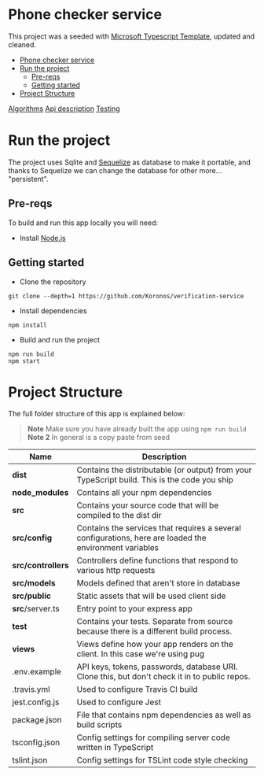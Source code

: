 # Phone checker service

This project was a seeded with [Microsoft Typescript Template](https://github.com/Microsoft/TypeScript-Node-Starter.git), updated and cleaned.

- [Phone checker service](#phone-checker-service)
- [Run the project](#run-the-project)
  - [Pre-reqs](#pre-reqs)
  - [Getting started](#getting-started)
- [Project Structure](#project-structure)

[Algorithms](resources/docs/algorithms.md)
[Api description](resources/docs/api.md)
[Testing](resources/docs/testing.md)

# Run the project

The project uses Sqlite and [Sequelize](http://docs.sequelizejs.com/) as database to make it portable, and thanks to Sequelize we can change the database for other more... "persistent".

## Pre-reqs
To build and run this app locally you will need:
- Install [Node.js](https://nodejs.org/en/)

## Getting started
- Clone the repository
```
git clone --depth=1 https://github.com/Koronos/verification-service
```
- Install dependencies
```
npm install
```
- Build and run the project
```
npm run build
npm start
```

# Project Structure

The full folder structure of this app is explained below:

> **Note** Make sure you have already built the app using `npm run build`
> **Note 2** In general is a copy paste from seed

| Name                | Description                                                                                             |
| ------------------- | ------------------------------------------------------------------------------------------------------- |
| **dist**            | Contains the distributable (or output) from your TypeScript build. This is the code you ship            |
| **node_modules**    | Contains all your npm dependencies                                                                      |
| **src**             | Contains your source code that will be compiled to the dist dir                                         |
| **src/config**      | Contains the services that requires a several configurations, here are loaded the environment variables |
| **src/controllers** | Controllers define functions that respond to various http requests                                      |
| **src/models**      | Models defined that aren't store in database                                                            |
| **src/public**      | Static assets that will be used client side                                                             |
| **src**/server.ts   | Entry point to your express app                                                                         |
| **test**            | Contains your tests. Separate from source because there is a different build process.                   |
| **views**           | Views define how your app renders on the client. In this case we're using pug                           |
| .env.example        | API keys, tokens, passwords, database URI. Clone this, but don't check it in to public repos.           |
| .travis.yml         | Used to configure Travis CI build                                                                       |
| jest.config.js      | Used to configure Jest                                                                                  |
| package.json        | File that contains npm dependencies as well as build scripts                                            |
| tsconfig.json       | Config settings for compiling server code written in TypeScript                                         |
| tslint.json         | Config settings for TSLint code style checking                                                          |

